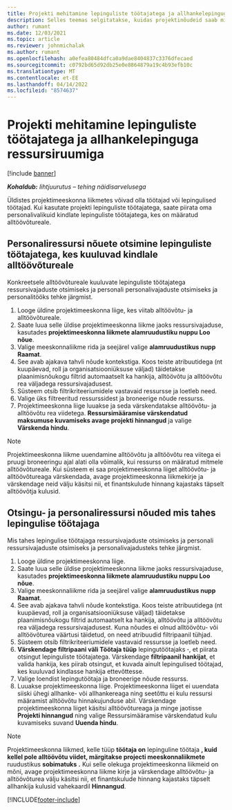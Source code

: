 ```yaml
---
title: Projekti mehitamine lepinguliste töötajatega ja allhankelepinguga ressursiruumiga
description: Selles teemas selgitatakse, kuidas projektinõudeid saab microsofti lepinguliste töötajate või alltöövõtu võimsuse abil komplekteerida Dynamics 365 Project Operations.
author: rumant
ms.date: 12/03/2021
ms.topic: article
ms.reviewer: johnmichalak
ms.author: rumant
ms.openlocfilehash: a0efea80484dfca0a9dae8404837c3376dfecaed
ms.sourcegitcommit: c0792bd65d92db25e0e8864879a19c4b93efb10c
ms.translationtype: MT
ms.contentlocale: et-EE
ms.lasthandoff: 04/14/2022
ms.locfileid: "8574637"
---
```

# <a name="staffing-a-project-with-contract-workers-and-subcontracted-capacity"></a>Projekti mehitamine lepinguliste töötajatega ja allhankelepinguga ressursiruumiga

[!include [banner](../../includes/dataverse-preview.md)]

_**Kohaldub:** lihtjuurutus – tehing näidisarvelusega_

Üldistes projektimeeskonna liikmetes võivad olla töötajad või lepingulised töötajad. Kui kasutate projekti lepinguliste töötajatega, saate piirata oma personalivalikuid kindlate lepinguliste töötajatega, kes on määratud alltöövõtureale. 

## <a name="search-for-staff-resource-requirements-with-contract-workers-that-belong-to-a-specific-subcontract-line"></a>Personaliressursi nõuete otsimine lepinguliste töötajatega, kes kuuluvad kindlale alltöövõtureale

Konkreetsele alltöövõtureale kuuluvate lepinguliste töötajatega ressursivajaduste otsimiseks ja personali personalivajaduste otsimiseks ja personalitööks tehke järgmist.

1. Looge üldine projektimeeskonna liige, kes viitab alltöövõtu- ja alltöövõtureale.
2. Saate luua selle üldise projektimeeskonna liikme jaoks ressursivajaduse, kasutades **projektimeeskonna liikmete alamruudustiku nuppu Loo nõue**.
3. Valige meeskonnaliikme rida ja seejärel valige **alamruudustikus nupp Raamat**. 
4. See avab ajakava tahvli nõude kontekstiga. Koos teiste atribuutidega (nt kuupäevad, roll ja organisatsiooniüksuse väljad) täidetakse plaanimisnõukogu filtrid automaatselt ka hankija, alltöövõtu ja alltöövõtu rea väljadega ressursivajadusest.
5. Süsteem otsib filtrikriteeriumidele vastavaid ressursse ja loetleb need. 
6. Valige üks filtreeritud ressurssidest ja broneerige nõude ressurss. 
7. Projektimeeskonna liige luuakse ja seda värskendatakse alltöövõtu- ja alltöövõtu rea viidetega. **Ressursimääramise värskendatud maksumuse kuvamiseks avage projekti hinnangud** ja valige **Värskenda hindu**. 

> [!NOTE]
> Projektimeeskonna liikme uuendamine alltöövõtu ja alltöövõtu rea viitega ei pruugi broneeringu ajal alati olla võimalik, kui ressurss on määratud mitmele alltöövõtureale. Kui süsteem ei saa projektimeeskonna liiget alltöövõtu- ja alltöövõtureaga värskendada, avage projektimeeskonna liikmekirje ja värskendage neid välju käsitsi nii, et finantskulude hinnang kajastaks täpselt alltöövõtja kulusid.

## <a name="search-for-and-staff-resource-requirements-with-any-contract-worker"></a>Otsingu- ja personaliressursi nõuded mis tahes lepingulise töötajaga

Mis tahes lepingulise töötajaga ressursivajaduste otsimiseks ja personali ressursivajaduste otsimiseks ja personalivajadusteks tehke järgmist.

1. Looge üldine projektimeeskonna liige.
2. Saate luua selle üldise projektimeeskonna liikme jaoks ressursivajaduse, kasutades **projektimeeskonna liikmete alamruudustiku nuppu Loo nõue**.
3. Valige meeskonnaliikme rida ja seejärel valige **alamruudustikus nupp Raamat**. 
4. See avab ajakava tahvli nõude kontekstiga. Koos teiste atribuutidega (nt kuupäevad, roll ja organisatsiooniüksuse väljad) täidetakse plaanimisnõukogu filtrid automaatselt ka hankija, alltöövõtu ja alltöövõtu rea väljadega ressursivajadusest. Kuna nõudes ei olnud alltöövõtu- või alltöövõturea väärtusi täidetud, on need atribuudid filtripaanil tühjad.
5. Süsteem otsib filtrikriteeriumidele vastavaid ressursse ja loetleb need.
6. **Värskendage filtripaani väli Töötaja tüüp** lepingutöötajaks **·**, et piirata otsingut lepinguliste töötajatega. Värskendage **filtripaanil hankijat**, et valida hankija, kes piirab otsingut, et kuvada ainult lepingulised töötajad, kes kuuluvad kindlasse hankija ettevõttesse.
7. Valige loendist lepingutöötaja ja broneerige nõude ressurss.
8. Luuakse projektimeeskonna liige. Projektimeeskonna liiget ei uuendata siiski ühegi allhanke- või allhankereaga ning seetõttu ei kulu ressursi määramist alltöövõtu hinnakujunduse abil. Värskendage projektimeeskonna liiget käsitsi alltöövõtureaga ja minge jaotisse **Projekti hinnangud** ning valige Ressursimääramise värskendatud kulu kuvamiseks suvand **Uuenda hindu**.

> [!NOTE]
> Projektimeeskonna liikmed, kelle tüüp **töötaja on** lepinguline töötaja **, kuid kellel pole alltöövõtu viidet, märgitakse projecti meeskonnaliikmete** ruudustikus **sobimatuks** **.** Kui selle olekuga projektimeeskonna liikmeid on mõni, avage projektimeeskonna liikme kirje ja värskendage alltöövõtu- ja alltöövõturea välju käsitsi nii, et finantskulude hinnang kajastaks täpselt allhankija kulusid vahekaardil **Hinnangud**. 


[!INCLUDE[footer-include](../../includes/footer-banner.md)]
